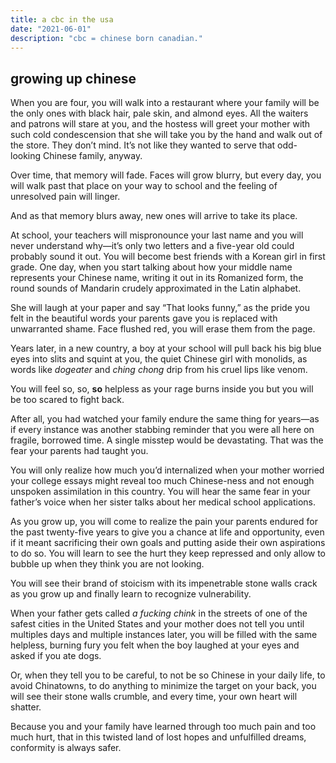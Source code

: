 ```yaml
---
title: a cbc in the usa 
date: "2021-06-01"
description: "cbc = chinese born canadian."
---
```


## growing up chinese 

When you are four, you will walk into a restaurant where your family will be the only ones with black hair, pale skin, and almond eyes. All the waiters and patrons will stare at you, and the hostess will greet your mother with such cold condescension that she will take you by the hand and walk out of the store. They don’t mind. It’s not like they wanted to serve that odd-looking Chinese family, anyway. 

Over time, that memory will fade. Faces will grow blurry, but every day, you will walk past that place on your way to school and the feeling of unresolved pain will linger. 

And as that memory blurs away, new ones will arrive to take its place.  

At school, your teachers will mispronounce your last name and you will never understand why—it’s only two letters and a five-year old could probably sound it out. You will become best friends with a Korean girl in first grade. One day, when you start talking about how your middle name represents your Chinese name, writing it out in its Romanized form, the round sounds of Mandarin crudely approximated in the Latin alphabet. 

She will laugh at your paper and say “That looks funny,” as the pride you felt in the beautiful words your parents gave you is replaced with unwarranted shame. Face flushed red, you will erase them from the page.  

Years later, in a new country, a boy at your school will pull back his big blue eyes into slits and squint at you, the quiet Chinese girl with monolids, as words like *dogeater* and *ching chong* drip from his cruel lips like venom.  

You will feel so, so, **so** helpless as your rage burns inside you but you will be too scared to fight back. 

After all, you had watched your family endure the same thing for years—as if every instance was another stabbing reminder that you were all here on fragile, borrowed time. A single misstep would be devastating. That was the fear your parents had taught you. 

You will only realize how much you’d internalized when your mother worried your college essays might reveal too much Chinese-ness and not enough unspoken assimilation in this country. You will hear the same fear in your father’s voice when her sister talks about her medical school applications. 

As you grow up, you will come to realize the pain your parents endured for the past twenty-five years to give you a chance at life and opportunity, even if it meant sacrificing their own goals and putting aside their own aspirations to do so. You will learn to see the hurt they keep repressed and only allow to bubble up when they think you are not looking. 

You will see their brand of stoicism with its impenetrable stone walls crack as you grow up and finally learn to recognize vulnerability. 

When your father gets called *a fucking chink* in the streets of one of the safest cities in the United States and your mother does not tell you until multiples days and multiple instances later, you will be filled with the same helpless, burning fury you felt when the boy laughed at your eyes and asked if you ate dogs. 

Or, when they tell you to be careful, to not be so Chinese in your daily life, to avoid Chinatowns, to do anything to minimize the target on your back, you will see their stone walls crumble, and every time, your own heart will shatter. 

Because you and your family have learned through too much pain and too much hurt, that in this twisted land of lost hopes and unfulfilled dreams, conformity is always safer.  